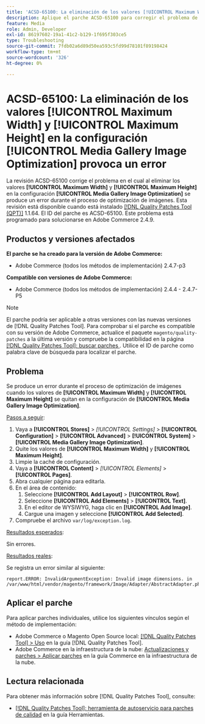```yaml
---
title: 'ACSD-65100: La eliminación de los valores [!UICONTROL Maximum Width] y [!UICONTROL Maximum Height] en la configuración [!UICONTROL Media Gallery Image Optimization] provoca un error'
description: Aplique el parche ACSD-65100 para corregir el problema de Adobe Commerce en el que al eliminar los valores [!UICONTROL Maximum Width] y [!UICONTROL Maximum Height] en la configuración [!UICONTROL Media Gallery Image Optimization] se produce un error durante el proceso de optimización de imágenes.
feature: Media
role: Admin, Developer
exl-id: 86197602-19a1-41c2-b129-1f695f303ce5
type: Troubleshooting
source-git-commit: 7fdb02a6d89d50ea593c5fd99d78101f89198424
workflow-type: tm+mt
source-wordcount: '326'
ht-degree: 0%

---
```


# ACSD-65100: La eliminación de los valores [!UICONTROL Maximum Width] y [!UICONTROL Maximum Height] en la configuración [!UICONTROL Media Gallery Image Optimization] provoca un error

La revisión ACSD-65100 corrige el problema en el cual al eliminar los valores **[!UICONTROL Maximum Width]** y **[!UICONTROL Maximum Height]** en la configuración **[!UICONTROL Media Gallery Image Optimization]** se produce un error durante el proceso de optimización de imágenes. Esta revisión está disponible cuando está instalado [[!DNL Quality Patches Tool (QPT)]](/help/tools/quality-patches-tool/quality-patches-tool-to-self-serve-quality-patches.md) 1.1.64. El ID del parche es ACSD-65100. Este problema está programado para solucionarse en Adobe Commerce 2.4.9.

## Productos y versiones afectados

**El parche se ha creado para la versión de Adobe Commerce:**

* Adobe Commerce (todos los métodos de implementación) 2.4.7-p3

**Compatible con versiones de Adobe Commerce:**

* Adobe Commerce (todos los métodos de implementación) 2.4.4 - 2.4.7-P5

>[!NOTE]
>
>El parche podría ser aplicable a otras versiones con las nuevas versiones de [!DNL Quality Patches Tool]. Para comprobar si el parche es compatible con su versión de Adobe Commerce, actualice el paquete `magento/quality-patches` a la última versión y compruebe la compatibilidad en la página [[!DNL Quality Patches Tool]: buscar parches &#x200B;](https://experienceleague.adobe.com/tools/commerce-quality-patches/index.html?lang=es). Utilice el ID de parche como palabra clave de búsqueda para localizar el parche.

## Problema

Se produce un error durante el proceso de optimización de imágenes cuando los valores de **[!UICONTROL Maximum Width]** y **[!UICONTROL Maximum Height]** se quitan en la configuración de **[!UICONTROL Media Gallery Image Optimization]**.

<u>Pasos a seguir</u>:

1. Vaya a **[!UICONTROL Stores]** > *[!UICONTROL Settings]* > **[!UICONTROL Configuration]** > **[!UICONTROL Advanced]** > **[!UICONTROL System]** > **[!UICONTROL Media Gallery Image Optimization]**.
1. Quite los valores de **[!UICONTROL Maximum Width]** y **[!UICONTROL Maximum Height]**.
1. Limpie la caché de configuración.
1. Vaya a **[!UICONTROL Content]** > *[!UICONTROL Elements]* > **[!UICONTROL Pages]**.
1. Abra cualquier página para editarla.
1. En el área de contenido:
   1. Seleccione **[!UICONTROL Add Layout]** > **[!UICONTROL Row]**.
   1. Seleccione **[!UICONTROL Add Elements]** > **[!UICONTROL Text]**.
   1. En el editor de WYSIWYG, haga clic en **[!UICONTROL Add Image]**.
   1. Cargue una imagen y seleccione **[!UICONTROL Add Selected]**.
1. Compruebe el archivo `var/log/exception.log`.

<u>Resultados esperados</u>:

Sin errores.

<u>Resultados reales</u>:

Se registra un error similar al siguiente:

```
report.ERROR: InvalidArgumentException: Invalid image dimensions. in /var/www/html/vendor/magento/framework/Image/Adapter/AbstractAdapter.php:630
```

## Aplicar el parche

Para aplicar parches individuales, utilice los siguientes vínculos según el método de implementación:

* Adobe Commerce o Magento Open Source local: [[!DNL Quality Patches Tool] > Uso](/help/tools/quality-patches-tool/usage.md) en la guía [!DNL Quality Patches Tool].
* Adobe Commerce en la infraestructura de la nube: [Actualizaciones y parches > Aplicar parches](https://experienceleague.adobe.com/docs/commerce-cloud-service/user-guide/develop/upgrade/apply-patches.html?lang=es) en la guía Commerce en la infraestructura de la nube.

## Lectura relacionada

Para obtener más información sobre [!DNL Quality Patches Tool], consulte:

* [[!DNL Quality Patches Tool]: herramienta de autoservicio para parches de calidad](/help/tools/quality-patches-tool/quality-patches-tool-to-self-serve-quality-patches.md) en la guía Herramientas.
